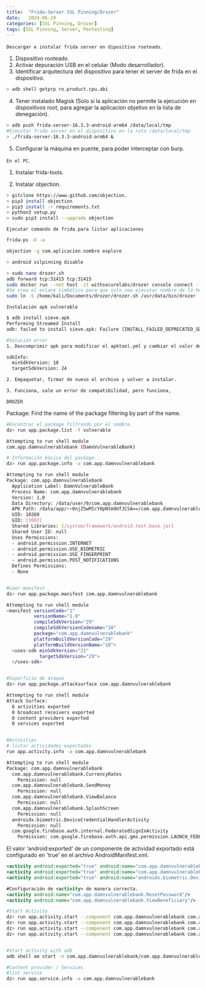 ```yaml
---
title:  "Frida-Server SSL Pinning/Drozer"
date:   2024-06-19
categories: [SSL Pinning, Drozer]
tags: [SSL Pinning, Server, Pentesting]
---
```

`Descargar e instalar frida server en dipositivo rooteado`. 

1. Dispositivo rooteado. 
2. Activar depuración USB en el celular (Modo desarrollador). 
3. Identificar arquitectura del dispositivo para tener el server de frida en el dispositivo.

``` bash
> adb shell getprp ro.product.cpu.abi
```

4. Tener instalado Magisk (Solo si la aplicación no permite la ejecución en dispositivos root, para agregar la aplicacion objetivo en la lista de denegación). 

``` bash
> adb push frida-server-16.3.3-android-arm64 /data/local/tmp
#Ejecutar frida server en el dispositivo en la ruta /data/local/tmp
> ./frida-server-16.3.3-android-arm64 &
```

5. Configurar la máquina en puente, para poder interceptar con burp. 

`En el PC`.

1. Instalar frida-tools. 

2. Instalar objection.

``` bash
> gitclone https://www.github.com/objection.
> pip3 install objection
> pip3 install -r requirements.txt
> python3 setup.py
> sudo pip3 install --upgrade objection
```

`Ejecutar comando de frida para listar aplicaciones`

``` bash
frida-ps -U -a

objection -g com.aplicacion.nombre explore

> android sslpinning disable
```


``` bash
> sudo nano drozer.sh
adb forward tcp:31415 tcp:31415
sudo docker run --net host -it withsecurelabs/drozer console connect --server localhost
#Se crea el enlace simbólico para que solo sea ejecutar nombre de la herramienta. 
sudo ln -S /home/kali/Documents/drozer/drozer.sh /usr/data/bin/drozer
``` 

`Instalación apk vulnerable`
```bash
$ adb install sieve.apk
Performing Streamed Install
adb: failed to install sieve.apk: Failure [INSTALL_FAILED_DEPRECATED_SDK_VERSION: App package must target at least SDK version 23, but found 17]

#Solución error
1. Descomprimir apk para modificar el apktool.yml y cambiar el valor del target SDK version.

sdkInfo:
  minSdkVersion: 18
  targetSdkVersion: 24

2. Empaquetar, firmar de nuevo el archivo y volver a instalar.

3. Funciona, sale un error de compatibilidad, pero funciona, 
```

`DROZER`

Package: Find the name of the package filtering by part of the name. 
```bash
#Encontrar el package filtrando por el nombre. 
dz> run app.package.list -f vulnerable

Attempting to run shell module
com.app.damnvulnerablebank (DamnVulnerableBank)

# Información básica del package. 
dz> run app.package.info -a com.app.damnvulnerablebank

Attempting to run shell module
Package: com.app.damnvulnerablebank
  Application Label: DamnVulnerableBank
  Process Name: com.app.damnvulnerablebank
  Version: 1.0
  Data Directory: /data/user/0/com.app.damnvulnerablebank
  APK Path: /data/app/~~0njZ5wMIcY8pNtm9UfJCSA==/com.app.damnvulnerablebank-hJKz3GQoPmNBR64j0Y7gCg==/base.apk
  UID: 10260
  GID: [3003]
  Shared Libraries: [/system/framework/android.test.base.jar]
  Shared User ID: null
  Uses Permissions:
  - android.permission.INTERNET
  - android.permission.USE_BIOMETRIC
  - android.permission.USE_FINGERPRINT
  - android.permission.POST_NOTIFICATIONS
  Defines Permissions:
  - None


#Leer manifest
dz> run app.package.manifest com.app.damnvulnerablebank

Attempting to run shell module
<manifest versionCode="1"
          versionName="1.0"
          compileSdkVersion="29"
          compileSdkVersionCodename="10"
          package="com.app.damnvulnerablebank"
          platformBuildVersionCode="29"
          platformBuildVersionName="10">
  <uses-sdk minSdkVersion="21"
            targetSdkVersion="29">
  </uses-sdk>


#Superficie de ataque
dz> run app.package.attacksurface com.app.damnvulnerablebank

Attempting to run shell module
Attack Surface:
  6 activities exported
  0 broadcast receivers exported
  0 content providers exported
  0 services exported


#Activities
# listar actividades exportadas
run app.activity.info -a com.app.damnvulnerablebank

Attempting to run shell module
Package: com.app.damnvulnerablebank
  com.app.damnvulnerablebank.CurrencyRates
    Permission: null
  com.app.damnvulnerablebank.SendMoney
    Permission: null
  com.app.damnvulnerablebank.ViewBalance
    Permission: null
  com.app.damnvulnerablebank.SplashScreen
    Permission: null
  androidx.biometric.DeviceCredentialHandlerActivity
    Permission: null
  com.google.firebase.auth.internal.FederatedSignInActivity
    Permission: com.google.firebase.auth.api.gms.permission.LAUNCH_FEDERATED_SIGN_IN
```

El valor 'android:exported' de un componente de actividad exportado está configurado en 'true' en el archivo AndroidManifest.xml.

```xml
<activity android:exported="true" android:name="com.app.damnvulnerablebank.SendMoney">
<activity android:exported="true" android:name="com.app.damnvulnerablebank.ViewBalance"/>
<activity android:exported="true" android:name="androidx.biometric.DeviceCredentialHandlerActivity" android:theme="@style/DeviceCredentialHandlerTheme"/>

#Configuración de <activity> de manera correcta.
<activity android:name="com.app.damnvulnerablebank.ResetPassword"/>
<activity android:name="com.app.damnvulnerablebank.ViewBeneficiary"/>
```

```bash
#Start Activity
dz> run app.activity.start --component com.app.damnvulnerablebank com.app.damnvulnerablebank.CurrencyRates
dz> run app.activity.start --component com.app.damnvulnerablebank com.app.damnvulnerablebank.SendMoney
dz> run app.activity.start --component com.app.damnvulnerablebank com.app.damnvulnerablebank.ViewBalance
dz> run app.activity.start --component com.app.damnvulnerablebank com.app.damnvulnerablebank.SplashScreen


#Start activity with adb
adb shell am start -n com.app.damnvulnerablebank/com.app.damnvulnerablebank.SendMoney

#Content provider / Services
#list service
dz> run app.service.info -a com.app.damnvulnerablebank


```





